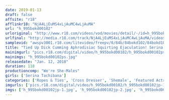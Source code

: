 ```yaml
---
date: 2019-01-13
draft: false
affsite: "r18"
afflinkr18: "NjA4LjEuMS4xLjAuMC4wLjAuMA"
url: "h_995bokd00102"
urloriginal: "http://www.r18.com/videos/vod/movies/detail/-/id=h_995bokd00102"
urlfinal: "http://media.r18.com/track/NjA4LjEuMS4xLjAuMC4wLjAuMA/videos/vod/movies/detail/-/id=h_995bokd00102"
samplevid: "awspv3001.r18.com/litevideo/freepv/8/84b/84bokd102/84bokd102_dmb_w.mp4"
title: "Tied Up Dick Cumming Aphrodisiac Squirting Ejaculation! Serina Tachibana"
mainimgurl: "pics.r18.com/digital/video/h_995bokd00102/h_995bokd00102ps.jpg"
mainimgs: "h_995bokd00102ps.jpg"
releasedate: "Jan. 12, 2018"
duration: 118
productioncomp: "We're She-Males"
girls: ['Serina Tachibana']
categories: ['Ropes & Ties', 'Cross Dresser', 'Shemale', 'Featured Actress', 'Creampie', 'Squirting', 'Hi-Def']
imgurls: ['pics.r18.com/digital/video/h_995bokd00102/h_995bokd00102jp-1.jpg', 'pics.r18.com/digital/video/h_995bokd00102/h_995bokd00102jp-2.jpg', 'pics.r18.com/digital/video/h_995bokd00102/h_995bokd00102jp-3.jpg', 'pics.r18.com/digital/video/h_995bokd00102/h_995bokd00102jp-4.jpg', 'pics.r18.com/digital/video/h_995bokd00102/h_995bokd00102jp-5.jpg', 'pics.r18.com/digital/video/h_995bokd00102/h_995bokd00102jp-6.jpg', 'pics.r18.com/digital/video/h_995bokd00102/h_995bokd00102jp-7.jpg', 'pics.r18.com/digital/video/h_995bokd00102/h_995bokd00102jp-8.jpg', 'pics.r18.com/digital/video/h_995bokd00102/h_995bokd00102jp-9.jpg', 'pics.r18.com/digital/video/h_995bokd00102/h_995bokd00102jp-10.jpg', 'pics.r18.com/digital/video/h_995bokd00102/h_995bokd00102jp-11.jpg', 'pics.r18.com/digital/video/h_995bokd00102/h_995bokd00102jp-12.jpg', 'pics.r18.com/digital/video/h_995bokd00102/h_995bokd00102jp-13.jpg', 'pics.r18.com/digital/video/h_995bokd00102/h_995bokd00102jp-14.jpg', 'pics.r18.com/digital/video/h_995bokd00102/h_995bokd00102jp-15.jpg', 'pics.r18.com/digital/video/h_995bokd00102/h_995bokd00102jp-16.jpg', 'pics.r18.com/digital/video/h_995bokd00102/h_995bokd00102jp-17.jpg', 'pics.r18.com/digital/video/h_995bokd00102/h_995bokd00102jp-18.jpg', 'pics.r18.com/digital/video/h_995bokd00102/h_995bokd00102jp-19.jpg', 'pics.r18.com/digital/video/h_995bokd00102/h_995bokd00102jp-20.jpg']
imgs: ['h_995bokd00102jp-1.jpg', 'h_995bokd00102jp-2.jpg', 'h_995bokd00102jp-3.jpg', 'h_995bokd00102jp-4.jpg', 'h_995bokd00102jp-5.jpg', 'h_995bokd00102jp-6.jpg', 'h_995bokd00102jp-7.jpg', 'h_995bokd00102jp-8.jpg', 'h_995bokd00102jp-9.jpg', 'h_995bokd00102jp-10.jpg', 'h_995bokd00102jp-11.jpg', 'h_995bokd00102jp-12.jpg', 'h_995bokd00102jp-13.jpg', 'h_995bokd00102jp-14.jpg', 'h_995bokd00102jp-15.jpg', 'h_995bokd00102jp-16.jpg', 'h_995bokd00102jp-17.jpg', 'h_995bokd00102jp-18.jpg', 'h_995bokd00102jp-19.jpg', 'h_995bokd00102jp-20.jpg']
---
```

